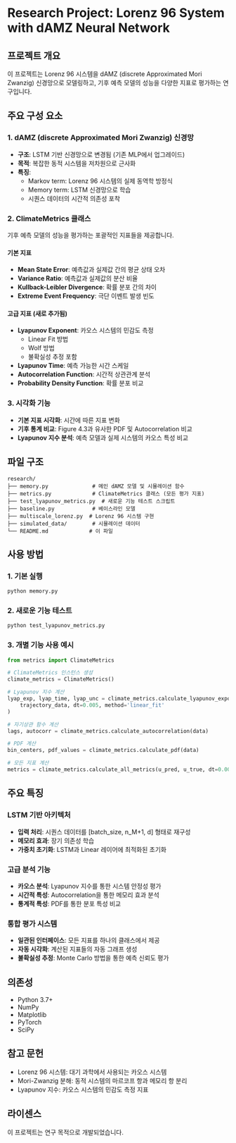 # Research Project: Lorenz 96 System with dAMZ Neural Network

## 프로젝트 개요
이 프로젝트는 Lorenz 96 시스템을 dAMZ (discrete Approximated Mori Zwanzig) 신경망으로 모델링하고, 기후 예측 모델의 성능을 다양한 지표로 평가하는 연구입니다.

## 주요 구성 요소

### 1. dAMZ (discrete Approximated Mori Zwanzig) 신경망
- **구조**: LSTM 기반 신경망으로 변경됨 (기존 MLP에서 업그레이드)
- **목적**: 복잡한 동적 시스템을 저차원으로 근사화
- **특징**: 
  - Markov term: Lorenz 96 시스템의 실제 동역학 방정식
  - Memory term: LSTM 신경망으로 학습
  - 시퀀스 데이터의 시간적 의존성 포착

### 2. ClimateMetrics 클래스
기후 예측 모델의 성능을 평가하는 포괄적인 지표들을 제공합니다.

#### 기본 지표
- **Mean State Error**: 예측값과 실제값 간의 평균 상태 오차
- **Variance Ratio**: 예측값과 실제값의 분산 비율
- **Kullback-Leibler Divergence**: 확률 분포 간의 차이
- **Extreme Event Frequency**: 극단 이벤트 발생 빈도

#### 고급 지표 (새로 추가됨)
- **Lyapunov Exponent**: 카오스 시스템의 민감도 측정
  - Linear Fit 방법
  - Wolf 방법
  - 불확실성 추정 포함
- **Lyapunov Time**: 예측 가능한 시간 스케일
- **Autocorrelation Function**: 시간적 상관관계 분석
- **Probability Density Function**: 확률 분포 비교

### 3. 시각화 기능
- **기본 지표 시각화**: 시간에 따른 지표 변화
- **기후 통계 비교**: Figure 4.3과 유사한 PDF 및 Autocorrelation 비교
- **Lyapunov 지수 분석**: 예측 모델과 실제 시스템의 카오스 특성 비교

## 파일 구조

```
research/
├── memory.py              # 메인 dAMZ 모델 및 시뮬레이션 함수
├── metrics.py             # ClimateMetrics 클래스 (모든 평가 지표)
├── test_lyapunov_metrics.py  # 새로운 기능 테스트 스크립트
├── baseline.py            # 베이스라인 모델
├── multiscale_lorenz.py  # Lorenz 96 시스템 구현
├── simulated_data/        # 시뮬레이션 데이터
└── README.md             # 이 파일
```

## 사용 방법

### 1. 기본 실행
```bash
python memory.py
```

### 2. 새로운 기능 테스트
```bash
python test_lyapunov_metrics.py
```

### 3. 개별 기능 사용 예시
```python
from metrics import ClimateMetrics

# ClimateMetrics 인스턴스 생성
climate_metrics = ClimateMetrics()

# Lyapunov 지수 계산
lyap_exp, lyap_time, lyap_unc = climate_metrics.calculate_lyapunov_exponent(
    trajectory_data, dt=0.005, method='linear_fit'
)

# 자기상관 함수 계산
lags, autocorr = climate_metrics.calculate_autocorrelation(data)

# PDF 계산
bin_centers, pdf_values = climate_metrics.calculate_pdf(data)

# 모든 지표 계산
metrics = climate_metrics.calculate_all_metrics(u_pred, u_true, dt=0.005)
```

## 주요 특징

### LSTM 기반 아키텍처
- **입력 처리**: 시퀀스 데이터를 [batch_size, n_M+1, d] 형태로 재구성
- **메모리 효과**: 장기 의존성 학습
- **가중치 초기화**: LSTM과 Linear 레이어에 최적화된 초기화

### 고급 분석 기능
- **카오스 분석**: Lyapunov 지수를 통한 시스템 안정성 평가
- **시간적 특성**: Autocorrelation을 통한 메모리 효과 분석
- **통계적 특성**: PDF를 통한 분포 특성 비교

### 통합 평가 시스템
- **일관된 인터페이스**: 모든 지표를 하나의 클래스에서 제공
- **자동 시각화**: 계산된 지표들의 자동 그래프 생성
- **불확실성 추정**: Monte Carlo 방법을 통한 예측 신뢰도 평가

## 의존성

- Python 3.7+
- NumPy
- Matplotlib
- PyTorch
- SciPy

## 참고 문헌

- Lorenz 96 시스템: 대기 과학에서 사용되는 카오스 시스템
- Mori-Zwanzig 분해: 동적 시스템의 마르코프 항과 메모리 항 분리
- Lyapunov 지수: 카오스 시스템의 민감도 측정 지표

## 라이센스

이 프로젝트는 연구 목적으로 개발되었습니다.